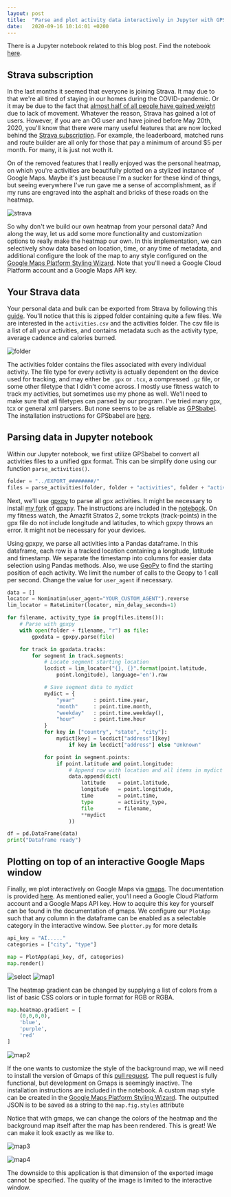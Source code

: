 ```yaml
---
layout: post
title:  "Parse and plot activity data interactively in Jupyter with GPSbabel,  Gpxpy, Geopy and Gmaps"
date:   2020-09-16 10:14:01 +0200
---
```


There is a Jupyter notebook related to this blog post. Find the notebook [here](https://github.com/watermarkhu/strava_gmaps).

## Strava subscription

In the last months it seemed that everyone is joining Strava. It may due to that we're all tired of staying in our homes during the COVID-pandemic. Or it may be due to the fact that [almost half of all people have gained weight](https://www.hartvannederland.nl/nieuws/2020/helft-mensen-dikker-coronaquarantaine/) due to lack of movement. Whatever the reason, Strava has gained a lot of users. However, if you are an OG user and have joined before May 20th, 2020, you'll know that there were many useful features that are now locked behind the [Strava subscription](https://support.strava.com/hc/en-us/articles/360043959831-What-s-changed-on-Strava-). For example, the leaderboard, matched runs and route builder are all only for those that pay a minimum of around $5 per month. For many, it is just not woth it.

On of the removed features that I really enjoyed was the personal heatmap, on which you're activities are beautifully plotted on a stylized instance of Google Maps. Maybe it's just because I'm a sucker for these kind of things, but seeing everywhere I've run gave me a sense of accomplishment, as if my runs are engraved into the asphalt and bricks of these roads on the heatmap.

![strava](https://support.strava.com/hc/article_attachments/360026727252/Strava_Athlete_Heatmap___Strava_Suzie.jpg)

So why don't we build our own heatmap from your personal data? And along the way, let us add some more functionality and customization options to really make the heatmap our own. In this implementation, we can selectively show data based on location, time, or any time of metadata, and additional configure the look of the map to any style configured on the [Google Maps Platform Styling Wizard](https://mapstyle.withgoogle.com/). Note that you'll need a Google Cloud Platform account and a Google Maps API key.

## Your Strava data

Your personal data and bulk can be exported from Strava by following this [guide](https://support.strava.com/hc/en-us/articles/216918437-Exporting-your-Data-and-Bulk-Export). You'll notice that this is zipped folder containing quite a few files. We are interested in the `activities.csv` and the activities folder. The csv file is a list of all your activities, and contains metadata such as the activity type, average cadence and calories burned.

![folder](/assets/img/2020-09-16/data.png)

The activities folder contains the files associated with every individual activity. The file type for every activity is actually dependent on the device used for tracking, and may either be `.gpx` or `.tcx`, a compressed `.gz` file, or some other filetype that I didn't come across. I mostly use fitness watch to track my activities, but sometimes use my phone as well. We'll need to make sure that all filetypes can parsed by our program. I've tried many gpx, tcx or general xml parsers. But none seems to be as reliable as [GPSbabel](https://www.gpsbabel.org). The installation instructions for GPSbabel are [here](https://www.gpsbabel.org/downloads.html).

## Parsing data in Jupyter notebook

Within our Jupyter notebook, we first utilize GPSbabel to convert all activities files to a unified gpx format. This can be simplify done using our function `parse_activities()`.

```python
folder = "../EXPORT_########/"
files = parse_activities(folder, folder + "activities", folder + "activities.csv")
```

Next, we'll use [gpxpy](https://pypi.org/project/gpxpy/) to parse all gpx activities. It might be necessary to install [my fork](https://pypi.org/project/gpxpy/) of gpxpy. The instructions are included in the [notebook](https://pypi.org/project/gpxpy/). On my fitness watch, the Amazfit Stratos 2, some trckpts (track-points) in the gpx file do not include longitude and latitudes, to which gpxpy throws an error. It might not be necessary for your devices.

Using gpxpy, we parse all activities into a Pandas dataframe. In this dataframe, each row is a tracked location containing a longitude, latitude and timestamp. We separate the timestamp into columns for easier data selection using Pandas methods. Also, we use [GeoPy](https://geopy.readthedocs.io/en/stable/) to find the starting position of each activity. We limit the number of calls to the Geopy to 1 call per second. Change the value for `user_agent` if necessary.

```python
data = []
locator = Nominatim(user_agent="YOUR_CUSTOM_AGENT").reverse
lim_locator = RateLimiter(locator, min_delay_seconds=1)

for filename, activity_type in prog(files.items()):
    # Parse with gpxpy
    with open(folder + filename, "r") as file:
        gpxdata = gpxpy.parse(file)

    for track in gpxdata.tracks:
        for segment in track.segments:
            # Locate segment starting location
            locdict = lim_locator("{}, {}".format(point.latitude,
                point.longitude), language='en').raw

            # Save segment data to mydict
            mydict = {
                "year"      : point.time.year,
                "month"     : point.time.month,
                "weekday"   : point.time.weekday(),
                "hour"      : point.time.hour
            }
            for key in ["country", "state", "city"]:
                mydict[key] = locdict["address"][key]
                    if key in locdict["address"] else "Unknown"

            for point in segment.points:
                if point.latitude and point.longitude:
                    # Append row with location and all items in mydict
                    data.append(dict(
                        latitude    = point.latitude,
                        longitude   = point.longitude,
                        time        = point.time,
                        type        = activity_type,
                        file        = filename,
                        **mydict
                    ))

df = pd.DataFrame(data)
print("Dataframe ready")
```

## Plotting on top of an interactive Google Maps window

Finally, we plot interactively on Google Maps via [gmaps](https://pypi.org/project/gmaps/). The documentation is provided [here](https://jupyter-gmaps.readthedocs.io/en/latest/). As mentioned ealier, you'll need a Google Cloud Platform account and a Google Maps API key. How to acquire this key for yourself can be found in the documentation of gmaps. We configure our `PlotApp` such that any column in the dataframe can be enabled as a selectable category in the interactive window. See `plotter.py` for more details

```python
api_key = "AI....."
categories = ["city", "type"]

map = PlotApp(api_key, df, categories)
map.render()
```

![select](/assets/img/2020-09-16/select.png)
![map1](/assets/img/2020-09-16/map.png)

The heatmap gradient can be changed by supplying a list of colors from a list of basic CSS colors or in tuple format for RGB or RGBA.

```python
map.heatmap.gradient = [
    (0,0,0,0),
    'blue',
    'purple',
    'red'
]
```

![map2](/assets/img/2020-09-16/map2.png)

If the one wants to customize the style of the background map, we will need to install the version of Gmaps of this [pull request](https://github.com/pbugnion/gmaps/pull/330). The pull request is fully functional, but development on Gmaps is seemingly inactive. The installation instructions are included in the notebook. A custom map style can be created in the [Google Maps Platform Styling Wizard](https://mapstyle.withgoogle.com/). The outputted JSON is to be saved as a string to the `map.fig.styles` attribute

Notice that with gmaps, we can change the colors of the heatmap and the background map itself after the map has been rendered. This is great! We can make it look exactly as we like to.

![map3](/assets/img/2020-09-16/map3.png)

![map4](/assets/img/2020-09-16/map4.png)

The downside to this application is that dimension of the exported image cannot be specified. The quality of the image is limited to the interactive window.
